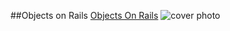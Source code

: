 ##Objects on Rails
[Objects On Rails](http://objectsonrails.com/)
![cover photo](http://objectsonrails.com/images/cover-800x600.jpg)
